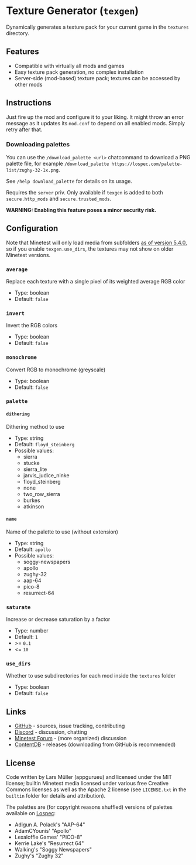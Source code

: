 # Texture Generator (`texgen`)

Dynamically generates a texture pack for your current game in the `textures` directory.

## Features

* Compatible with virtually all mods and games
* Easy texture pack generation, no complex installation
* Server-side (mod-based) texture pack; textures can be accessed by other mods

## Instructions

Just fire up the mod and configure it to your liking. It might throw an error message as it updates its `mod.conf` to depend on all enabled mods. Simply retry after that.

### Downloading palettes

You can use the `/download_palette <url>` chatcommand to download a PNG palette file, for example `/download_palette https://lospec.com/palette-list/zughy-32-1x.png`.

See `/help download_palette` for details on its usage.

Requires the `server` priv. Only available if `texgen` is added to both `secure.http_mods` and `secure.trusted_mods`.

**WARNING: Enabling this feature poses a minor security risk.**

## Configuration

Note that Minetest will only load media from subfolders [as of version 5.4.0](https://github.com/minetest/minetest/commit/98faeac5a7b382e5d7ce0474bf7d52fc5975a23c), so if you enable `texgen.use_dirs`, the textures may not show on older Minetest versions.

<!--modlib:conf:2-->
### `average`

Replace each texture with a single pixel of its weighted average RGB color

* Type: boolean
* Default: `false`

### `invert`

Invert the RGB colors

* Type: boolean
* Default: `false`

### `monochrome`

Convert RGB to monochrome (greyscale)

* Type: boolean
* Default: `false`

### `palette`

#### `dithering`

Dithering method to use

* Type: string
* Default: `floyd_steinberg`
* Possible values:
  * sierra
  * stucke
  * sierra_lite
  * jarvis_judice_ninke
  * floyd_steinberg
  * none
  * two_row_sierra
  * burkes
  * atkinson

#### `name`

Name of the palette to use (without extension)

* Type: string
* Default: `apollo`
* Possible values:
  * soggy-newspapers
  * apollo
  * zughy-32
  * aap-64
  * pico-8
  * resurrect-64


### `saturate`

Increase or decrease saturation by a factor

* Type: number
* Default: `1`
* &gt;= `0.1`
* &lt;= `10`

### `use_dirs`

Whether to use subdirectories for each mod inside the `textures` folder

* Type: boolean
* Default: `false`
<!--modlib:conf-->

## Links

* [GitHub](https://github.com/appgurueu/texgen) - sources, issue tracking, contributing
* [Discord](https://discord.gg/ysP74by) - discussion, chatting
* [Minetest Forum](https://forum.minetest.net/viewtopic.php?f=9&t=28115) - (more organized) discussion
* [ContentDB](https://content.minetest.net/packages/LMD/texgen) - releases (downloading from GitHub is recommended)

## License

Code written by Lars Müller (appgurueu) and licensed under the MIT license; builtin Minetest media licensed under various free Creative Commons licenses as well as the Apache 2 license (see `LICENSE.txt` in the `builtin` folder for details and attribution).

The palettes are (for copyright reasons shuffled) versions of palettes available on [Lospec](https://lospec.com/):

* Adigun A. Polack's "AAP-64"
* AdamCYounis' "Apollo"
* Lexaloffle Games' "PICO-8"
* Kerrie Lake's "Resurrect 64"
* Walking's "Soggy Newspapers"
* Zughy's "Zughy 32"
